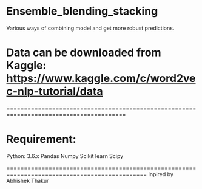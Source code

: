 # Ensemble_blending_stacking
Various ways of combining model and get more robust predictions.
# Data can be downloaded from Kaggle: https://www.kaggle.com/c/word2vec-nlp-tutorial/data
========================================================================================
# Requirement:
Python: 3.6.x
Pandas
Numpy
Scikit learn
Scipy

==============================================================================================
 Inpired by Abhishek Thakur
